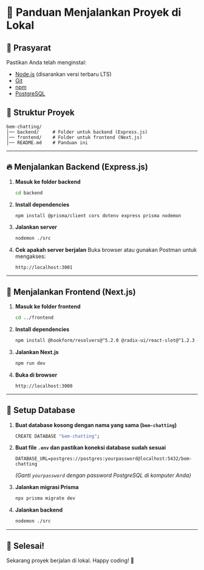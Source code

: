 # 🚀 Panduan Menjalankan Proyek di Lokal

## 📌 Prasyarat
Pastikan Anda telah menginstal:
- [Node.js](https://nodejs.org/) (disarankan versi terbaru LTS)
- [Git](https://git-scm.com/)
- [npm](https://www.npmjs.com/)
- [PostgreSQL](https://www.postgresql.org/)

## 📂 Struktur Proyek
```
bem-chatting/
│── backend/     # Folder untuk backend (Express.js)
│── frontend/    # Folder untuk frontend (Next.js)
│── README.md    # Panduan ini
```

---

## 🔥 Menjalankan Backend (Express.js)

1. **Masuk ke folder backend**
   ```sh
   cd backend
   ```
2. **Install dependencies**
   ```sh
   npm install @prisma/client cors dotenv express prisma nodemon
   ```
3. **Jalankan server**
   ```sh
   nodemon ./src
   ```
4. **Cek apakah server berjalan**
   Buka browser atau gunakan Postman untuk mengakses:
   ```
   http://localhost:3001
   ```

---

## 🌟 Menjalankan Frontend (Next.js)

1. **Masuk ke folder frontend**
   ```sh
   cd ../frontend
   ```
2. **Install dependencies**
   ```sh
   npm install @hookform/resolvers@^5.2.0 @radix-ui/react-slot@^1.2.3 @radix-ui/react-tabs@^1.1.12 @tanstack/react-query@^5.83.0 class-variance-authority@^0.7.1 clsx@^2.1.1 framer-motion@^12.23.9 lucide-react@^0.525.0 motion@^12.23.9 next@15.4.3 react@19.1.0 react-dom@19.1.0 react-hook-form@^7.61.1 sonner@^2.0.6 tailwind-merge@^3.3.1 zod@^4.0.10


   ```
3. **Jalankan Next.js**
   ```sh
   npm run dev
   ```
4. **Buka di browser**
   ```
   http://localhost:3000
   ```
---
## 📌 Setup Database

1. **Buat database kosong dengan nama yang sama (`bem-chatting`)**
   ```sh
   CREATE DATABASE "bem-chatting";
   ```
2. **Buat file `.env` dan pastikan koneksi database sudah sesuai** 
   ```
   DATABASE_URL=postgres://postgres:yourpassword@localhost:5432/bem-chatting
   ```
   *(Ganti `yourpassword` dengan password PostgreSQL di komputer Anda)*

3. **Jalankan migrasi Prisma**
   ```sh
   npx prisma migrate dev
   ```

4. **Jalankan backend**
   ```sh
   nodemon ./src
   ```
---
## 🎉 Selesai!
Sekarang proyek berjalan di lokal. Happy coding! 🚀

